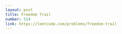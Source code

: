 ```yaml
---
layout: post
title: Freedom Trail
number: 514
link: https://leetcode.com/problems/freedom-trail
---
```

